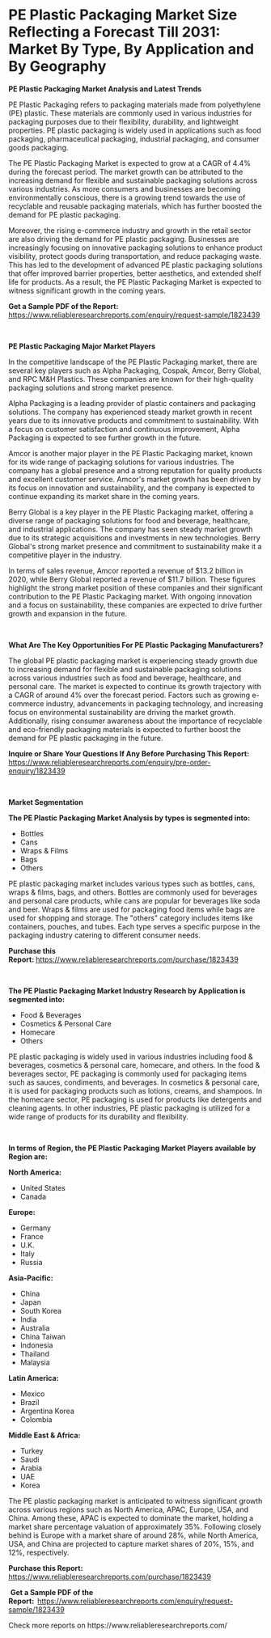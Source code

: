 <p><h1>PE Plastic Packaging Market Size Reflecting a Forecast Till 2031: Market By Type, By Application and By Geography</h1></p><p><strong>PE Plastic Packaging Market Analysis and Latest Trends</strong></p>
<p><p>PE Plastic Packaging refers to packaging materials made from polyethylene (PE) plastic. These materials are commonly used in various industries for packaging purposes due to their flexibility, durability, and lightweight properties. PE plastic packaging is widely used in applications such as food packaging, pharmaceutical packaging, industrial packaging, and consumer goods packaging.</p><p>The PE Plastic Packaging Market is expected to grow at a CAGR of 4.4% during the forecast period. The market growth can be attributed to the increasing demand for flexible and sustainable packaging solutions across various industries. As more consumers and businesses are becoming environmentally conscious, there is a growing trend towards the use of recyclable and reusable packaging materials, which has further boosted the demand for PE plastic packaging.</p><p>Moreover, the rising e-commerce industry and growth in the retail sector are also driving the demand for PE plastic packaging. Businesses are increasingly focusing on innovative packaging solutions to enhance product visibility, protect goods during transportation, and reduce packaging waste. This has led to the development of advanced PE plastic packaging solutions that offer improved barrier properties, better aesthetics, and extended shelf life for products. As a result, the PE Plastic Packaging Market is expected to witness significant growth in the coming years.</p></p>
<p><strong>Get a Sample PDF of the Report:&nbsp;</strong> <a href="https://www.reliableresearchreports.com/enquiry/request-sample/1823439">https://www.reliableresearchreports.com/enquiry/request-sample/1823439</a></p>
<p>&nbsp;</p>
<p><strong>PE Plastic Packaging Major Market Players</strong></p>
<p><p>In the competitive landscape of the PE Plastic Packaging market, there are several key players such as Alpha Packaging, Cospak, Amcor, Berry Global, and RPC M&H Plastics. These companies are known for their high-quality packaging solutions and strong market presence.</p><p>Alpha Packaging is a leading provider of plastic containers and packaging solutions. The company has experienced steady market growth in recent years due to its innovative products and commitment to sustainability. With a focus on customer satisfaction and continuous improvement, Alpha Packaging is expected to see further growth in the future.</p><p>Amcor is another major player in the PE Plastic Packaging market, known for its wide range of packaging solutions for various industries. The company has a global presence and a strong reputation for quality products and excellent customer service. Amcor's market growth has been driven by its focus on innovation and sustainability, and the company is expected to continue expanding its market share in the coming years.</p><p>Berry Global is a key player in the PE Plastic Packaging market, offering a diverse range of packaging solutions for food and beverage, healthcare, and industrial applications. The company has seen steady market growth due to its strategic acquisitions and investments in new technologies. Berry Global's strong market presence and commitment to sustainability make it a competitive player in the industry.</p><p>In terms of sales revenue, Amcor reported a revenue of $13.2 billion in 2020, while Berry Global reported a revenue of $11.7 billion. These figures highlight the strong market position of these companies and their significant contribution to the PE Plastic Packaging market. With ongoing innovation and a focus on sustainability, these companies are expected to drive further growth and expansion in the future.</p></p>
<p>&nbsp;</p>
<p><strong>What Are The Key Opportunities For PE Plastic Packaging Manufacturers?</strong></p>
<p><p>The global PE plastic packaging market is experiencing steady growth due to increasing demand for flexible and sustainable packaging solutions across various industries such as food and beverage, healthcare, and personal care. The market is expected to continue its growth trajectory with a CAGR of around 4% over the forecast period. Factors such as growing e-commerce industry, advancements in packaging technology, and increasing focus on environmental sustainability are driving the market growth. Additionally, rising consumer awareness about the importance of recyclable and eco-friendly packaging materials is expected to further boost the demand for PE plastic packaging in the future.</p></p>
<p><strong>Inquire or Share Your Questions If Any Before Purchasing This Report:</strong> <a href="https://www.reliableresearchreports.com/enquiry/pre-order-enquiry/1823439">https://www.reliableresearchreports.com/enquiry/pre-order-enquiry/1823439</a></p>
<p>&nbsp;</p>
<p><strong>Market Segmentation</strong></p>
<p><strong>The PE Plastic Packaging Market Analysis by types is segmented into:</strong></p>
<p><ul><li>Bottles</li><li>Cans</li><li>Wraps & Films</li><li>Bags</li><li>Others</li></ul></p>
<p><p>PE plastic packaging market includes various types such as bottles, cans, wraps & films, bags, and others. Bottles are commonly used for beverages and personal care products, while cans are popular for beverages like soda and beer. Wraps & films are used for packaging food items while bags are used for shopping and storage. The "others" category includes items like containers, pouches, and tubes. Each type serves a specific purpose in the packaging industry catering to different consumer needs.</p></p>
<p><strong>Purchase this Report:&nbsp;</strong><a href="https://www.reliableresearchreports.com/purchase/1823439">https://www.reliableresearchreports.com/purchase/1823439</a></p>
<p>&nbsp;</p>
<p><strong>The PE Plastic Packaging Market Industry Research by Application is segmented into:</strong></p>
<p><ul><li>Food & Beverages</li><li>Cosmetics & Personal Care</li><li>Homecare</li><li>Others</li></ul></p>
<p><p>PE plastic packaging is widely used in various industries including food & beverages, cosmetics & personal care, homecare, and others. In the food & beverages sector, PE packaging is commonly used for packaging items such as sauces, condiments, and beverages. In cosmetics & personal care, it is used for packaging products such as lotions, creams, and shampoos. In the homecare sector, PE packaging is used for products like detergents and cleaning agents. In other industries, PE plastic packaging is utilized for a wide range of products for its durability and flexibility.</p></p>
<p>&nbsp;</p>
<p><strong>In terms of Region, the PE Plastic Packaging Market Players available by Region are:</strong></p>
<p>
    <p> <strong> North America: </strong>
        <ul>
            <li>United States</li>
            <li>Canada</li>
        </ul>
        </p> 
    <p> <strong> Europe: </strong>
        <ul>
            <li>Germany</li>
            <li>France</li>
            <li>U.K.</li>
            <li>Italy</li>
            <li>Russia</li>
        </ul>
        </p> 
    <p> <strong> Asia-Pacific: </strong>
        <ul>
            <li>China</li>
            <li>Japan</li>
            <li>South Korea</li>
            <li>India</li>
            <li>Australia</li>
            <li>China Taiwan</li>
            <li>Indonesia</li>
            <li>Thailand</li>
            <li>Malaysia</li>
        </ul>
        </p> 
    <p> <strong> Latin America: </strong>
        <ul>
            <li>Mexico</li>
            <li>Brazil</li>
            <li>Argentina Korea</li>
            <li>Colombia</li>
        </ul>
        </p> 
    <p> <strong> Middle East & Africa: </strong>
        <ul>
            <li>Turkey</li>
            <li>Saudi</li>
            <li>Arabia</li>
            <li>UAE</li>
            <li>Korea</li>
        </ul>
    </p>
    </p>
<p><p>The PE plastic packaging market is anticipated to witness significant growth across various regions such as North America, APAC, Europe, USA, and China. Among these, APAC is expected to dominate the market, holding a market share percentage valuation of approximately 35%. Following closely behind is Europe with a market share of around 28%, while North America, USA, and China are projected to capture market shares of 20%, 15%, and 12%, respectively.</p></p>
<p><strong>Purchase this Report: </strong><a href="https://www.reliableresearchreports.com/purchase/1823439">https://www.reliableresearchreports.com/purchase/1823439</a></p>
<p>&nbsp;<strong>Get a Sample PDF of the Report:&nbsp;&nbsp;</strong><a href="https://www.reliableresearchreports.com/enquiry/request-sample/1823439">https://www.reliableresearchreports.com/enquiry/request-sample/1823439</a></p>
<p><strong></strong></p>
<p>Check more reports on https://www.reliableresearchreports.com/</p>